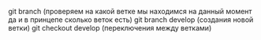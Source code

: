 git branch (проверяем на какой ветке мы находимся на данный момент да и в принцепе сколько веток есть)
git branch develop (создания новой ветки)
git checkout develop (переключения между ветками)
